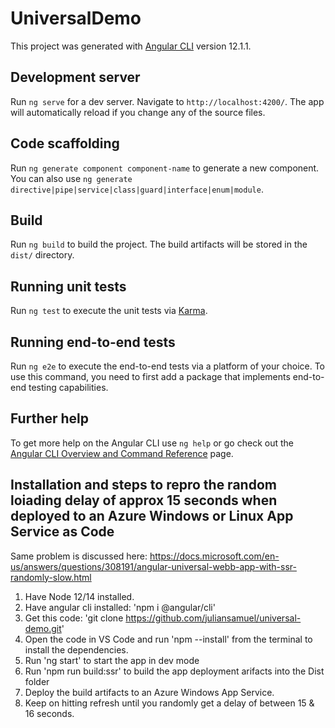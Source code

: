 # UniversalDemo

This project was generated with [Angular CLI](https://github.com/angular/angular-cli) version 12.1.1.

## Development server

Run `ng serve` for a dev server. Navigate to `http://localhost:4200/`. The app will automatically reload if you change any of the source files.

## Code scaffolding

Run `ng generate component component-name` to generate a new component. You can also use `ng generate directive|pipe|service|class|guard|interface|enum|module`.

## Build

Run `ng build` to build the project. The build artifacts will be stored in the `dist/` directory.

## Running unit tests

Run `ng test` to execute the unit tests via [Karma](https://karma-runner.github.io).

## Running end-to-end tests

Run `ng e2e` to execute the end-to-end tests via a platform of your choice. To use this command, you need to first add a package that implements end-to-end testing capabilities.

## Further help

To get more help on the Angular CLI use `ng help` or go check out the [Angular CLI Overview and Command Reference](https://angular.io/cli) page.

## Installation and steps to repro the random loiading delay of approx 15 seconds when deployed to an Azure Windows or Linux App Service as Code 

Same problem is discussed here: https://docs.microsoft.com/en-us/answers/questions/308191/angular-universal-webb-app-with-ssr-randomly-slow.html

1. Have Node 12/14 installed.
2. Have angular cli installed: 'npm i @angular/cli'
3. Get this code: 'git clone https://github.com/juliansamuel/universal-demo.git'
4. Open the code in VS Code and run 'npm --install' from the terminal to install the dependencies.
5. Run 'ng start' to start the app in dev mode
6. Run 'npm run build:ssr' to build the app deployment arifacts into the Dist folder
7. Deploy the build artifacts to an Azure Windows App Service.
8. Keep on hitting refresh until you randomly get a delay of between 15 & 16 seconds.

